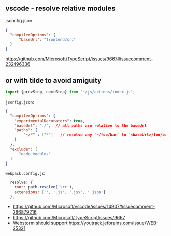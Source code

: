 ## vscode - resolve relative modules

jsconfig.json

```json
{
  "compilerOptions": {
      "baseUrl": "frontend/src"
  }
}
```

https://github.com/Microsoft/TypeScript/issues/9667#issuecomment-232496336

## or with tilde to avoid amiguity

```javascript
import {prevStep, nextStep} from '~/js/actions/index.js';
```

`jsonfig.json`:

```json
{
  "compilerOptions": {
    "experimentalDecorators": true,
    "baseUrl": "./",  // all paths are relative to the baseUrl
    "paths": {
        "~/*" : ["*"]   // resolve any `~/foo/bar` to `<baseUrl>/foo/bar`
    }
  },
  "exclude": [
      "node_modules"
  ]
}
```

`webpack.config.js`:

```javascript
  resolve: {
    root: path.resolve('src'),
    extensions: ['', '.js', '.jsx', '.json']
  },
```

- https://github.com/Microsoft/vscode/issues/14907#issuecomment-266879216
- https://github.com/Microsoft/TypeScript/issues/9667
- Webstorm should support https://youtrack.jetbrains.com/issue/WEB-25321
